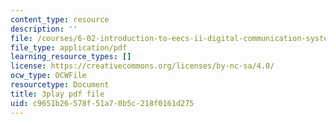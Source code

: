 ```yaml
---
content_type: resource
description: ''
file: /courses/6-02-introduction-to-eecs-ii-digital-communication-systems-fall-2012/c9651b26578f51a70b5c218f0161d275_U1sAeMwdm6A.pdf
file_type: application/pdf
learning_resource_types: []
license: https://creativecommons.org/licenses/by-nc-sa/4.0/
ocw_type: OCWFile
resourcetype: Document
title: 3play pdf file
uid: c9651b26-578f-51a7-0b5c-218f0161d275
---
```

